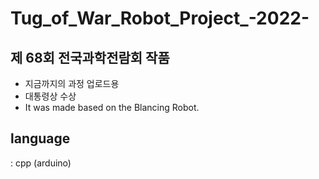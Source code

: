 # Tug_of_War_Robot_Project_-2022-

## 제 68회 전국과학전람회 작품
 - 지금까지의 과정 업로드용
 - 대통령상 수상
 - It was made based on the Blancing Robot.

## language
 : cpp (arduino)
